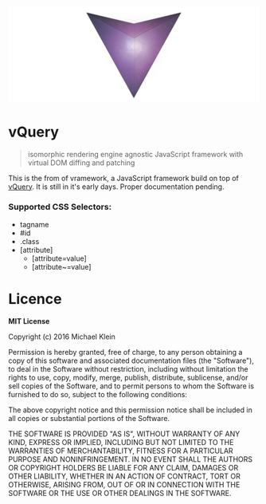 ![AVA](logo.png)
# vQuery
> isomorphic rendering engine agnostic JavaScript framework with virtual DOM diffing and patching

This is the from of vramework, a JavaScript framework build on top of [vQuery](https://github.com/Skaryon/vQuery).
It is still in it's early days. Proper documentation pending.

### Supported CSS Selectors:

* tagname
* #id
* .class
* [attribute]
    * [attribute=value]
    * [attribute~=value]


# Licence

**MIT License**

Copyright (c) 2016 Michael Klein

Permission is hereby granted, free of charge, to any person obtaining a copy
of this software and associated documentation files (the "Software"), to deal
in the Software without restriction, including without limitation the rights
to use, copy, modify, merge, publish, distribute, sublicense, and/or sell
copies of the Software, and to permit persons to whom the Software is
furnished to do so, subject to the following conditions:

The above copyright notice and this permission notice shall be included in all
copies or substantial portions of the Software.

THE SOFTWARE IS PROVIDED "AS IS", WITHOUT WARRANTY OF ANY KIND, EXPRESS OR
IMPLIED, INCLUDING BUT NOT LIMITED TO THE WARRANTIES OF MERCHANTABILITY,
FITNESS FOR A PARTICULAR PURPOSE AND NONINFRINGEMENT. IN NO EVENT SHALL THE
AUTHORS OR COPYRIGHT HOLDERS BE LIABLE FOR ANY CLAIM, DAMAGES OR OTHER
LIABILITY, WHETHER IN AN ACTION OF CONTRACT, TORT OR OTHERWISE, ARISING FROM,
OUT OF OR IN CONNECTION WITH THE SOFTWARE OR THE USE OR OTHER DEALINGS IN THE
SOFTWARE.
